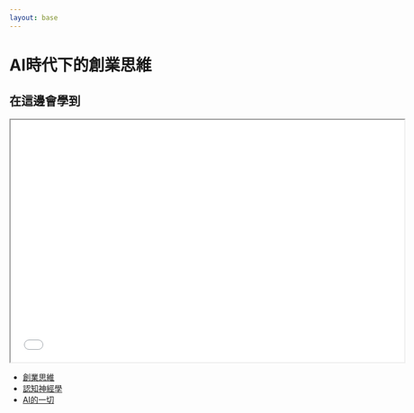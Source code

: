 ```yaml
---
layout: base
---
```


# AI時代下的創業思維

## 在這邊會學到

<iframe src="mermaid.html" width="700" height="430" ></iframe>

* [創業思維](./start-up.mm)
* [認知神經學](./Cognitive%20Neuroscience.mm)
* [AI的一切](./all%20about%20AI.mm)
